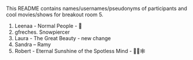 This README contains names/usernames/pseudonyms of participants and cool movies/shows for breakout room 5.

1. Leenaa - Normal People - 👫 
2. gfreches. Snowpiercer
3. Laura - The Great Beauty - new change
4. Sandra – Ramy 
5. Robert - Eternal Sunshine of the Spotless Mind - 🤯🔙🕸
